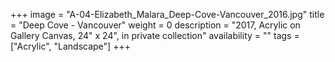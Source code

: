 +++
image = "A-04-Elizabeth_Malara_Deep-Cove-Vancouver_2016.jpg"
title = "Deep Cove - Vancouver"
weight = 0
description = "2017, Acrylic on Gallery Canvas, 24\" x 24\", in private collection"
availability = ""
tags = ["Acrylic", "Landscape"]
+++
